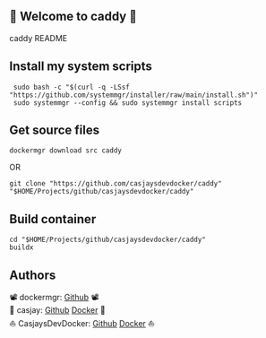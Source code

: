 ## 👋 Welcome to caddy 🚀  

caddy README  
  
  
## Install my system scripts  

```shell
 sudo bash -c "$(curl -q -LSsf "https://github.com/systemmgr/installer/raw/main/install.sh")"
 sudo systemmgr --config && sudo systemmgr install scripts  
```

## Get source files  

```shell
dockermgr download src caddy
```

OR

```shell
git clone "https://github.com/casjaysdevdocker/caddy" "$HOME/Projects/github/casjaysdevdocker/caddy"
```

## Build container  

```shell
cd "$HOME/Projects/github/casjaysdevdocker/caddy"
buildx 
```

## Authors  

📽 dockermgr: [Github](https://github.com/dockermgr) 📽  
🤖 casjay: [Github](https://github.com/casjay) [Docker](https://hub.docker.com/r/casjay) 🤖  
⛵ CasjaysDevDocker: [Github](https://github.com/casjaysdevdocker) [Docker](https://hub.docker.com/r/casjaysdevdocker) ⛵  
